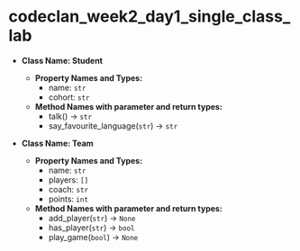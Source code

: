 # codeclan_week2_day1_single_class_lab

* **Class Name: Student**
	* **Property Names and Types:**
		* name: `str`
		* cohort: `str`
	* **Method Names with parameter and return types:**
		* talk() -> `str`
		* say_favourite_language(`str`) -> `str`

* **Class Name: Team**
	* **Property Names and Types:**
		* name: `str`
		* players: `[]`
		* coach: `str`
		* points: `int`
	* **Method Names with parameter and return types:**
		* add_player(`str`) -> `None`
		* has_player(`str`) -> `bool`
		* play_game(`bool`) -> `None`